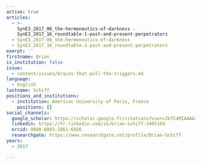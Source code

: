 ```yaml
---
active: true
articles:
  - >-
    SynE3_2017_06_the-hermeneutics-of-darkness -
    SynE3_2017_16_roundtable-1-past-and-present-perpetrators
  - SynE3_2017_06_the-hermeneutics-of-darkness
  - SynE3_2017_16_roundtable-1-past-and-present-perpetrators
exerpt: ''
firstname: Brian
is_institution: false
issue:
  - content/issues/brains-that-pull-the-triggers.md
language:
  - English
lastname: Schiff
positions_and_institutions:
  - institution: American University of Paris, France
    positions: []
social_channels:
  google_scholar: https://scholar.google.fr/citations?user=JkfC4MIAAAAJ&hl=fr
  linkedin: https://fr.linkedin.com/in/brian-schiff-34651b9
  orcid: 0000-0003-2861-6926
  researchgate: https://www.researchgate.net/profile/Brian-Schiff
years:
  - 2017

---
```

